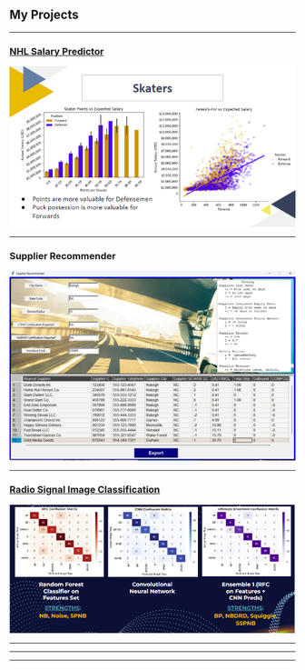 ## My Projects

---

### [NHL Salary Predictor](https://github.com/maessery/NHL-Salary-Predictor)

<!-- [NHL Salary Predictor](/sample_page) -->
<img src="images/salary_predictor_thumbnail.png?raw=true"/>

---

### Supplier Recommender
<!-- [Project 2 Title](/pdf/sample_presentation.pdf) -->
<img src="images/supplier_recommender_updated.png?raw=true"/>

---

### [Radio Signal Image Classification](https://github.com/maessery/SETI-Radio-Signal-Image-Classification)
<!-- [Project 3 Title](http://example.com/) -->
<img src="images/seti_project.png?raw=true"/>

---

<!-- ### Category Name 2

- [Project 1 Title](http://example.com/)
- [Project 2 Title](http://example.com/)
- [Project 3 Title](http://example.com/)
- [Project 4 Title](http://example.com/)
- [Project 5 Title](http://example.com/) -->

---




---
<!-- <p style="font-size:11px">Page template forked from <a href="https://github.com/evanca/quick-portfolio">evanca</a></p> -->
<!-- Remove above link if you don't want to attibute -->

